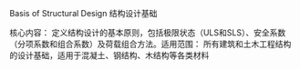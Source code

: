 Basis of Structural Design
结构设计基础

核心内容​​：
定义结构设计的基本原则，包括极限状态（ULS和SLS）、安全系数（分项系数和组合系数）及荷载组合方法。
​​
适用范围​​：
所有建筑和土木工程结构的设计基础，适用于混凝土、钢结构、木结构等各类材料


